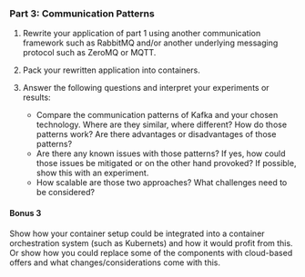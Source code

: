 
### Part 3: Communication Patterns

1. Rewrite your application of part 1 using another communication framework such as RabbitMQ and/or another underlying messaging protocol such as ZeroMQ or MQTT.
    
2. Pack your rewritten application into containers.

3. Answer the following questions and interpret your experiments or results: 
      * Compare the communication patterns of Kafka and your chosen technology. Where are they similar, where different? How do those patterns work? Are there advantages or disadvantages of those patterns? 
      * Are there any known issues with those patterns? If yes, how could those issues be mitigated or on the other hand provoked? If possible, show this with an experiment.
      * How scalable are those two approaches? What challenges need to be considered? 

#### Bonus 3
Show how your container setup could be integrated into a container orchestration system (such as Kubernets) and how it would profit from this. Or show how you could replace some of the components with cloud-based offers and what changes/considerations come with this.

